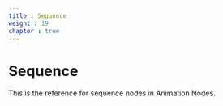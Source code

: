 ```yaml
---
title : Sequence
weight : 19
chapter : true
---
```


# Sequence

This is the reference for sequence nodes in Animation Nodes.

